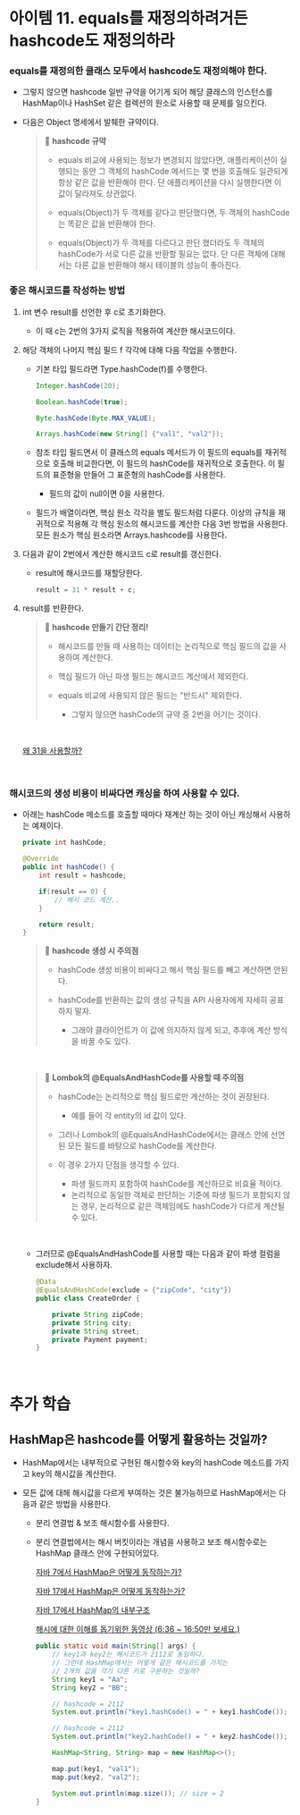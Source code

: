 # 아이템 11. equals를 재정의하려거든 hashcode도 재정의하라

### equals를 재정의한 클래스 모두에서 hashcode도 재정의해야 한다.
- 그렇지 않으면 hashcode 일반 규약을 어기게 되어 해당 클래스의 인스턴스를 HashMap이나 HashSet 같은 컬렉션의 원소로 사용할 때 문제를 일으킨다.
- 다음은 Object 명세에서 발췌한 규약이다.

    > 📌 **hashcode 규약**
    >
    > - equals 비교에 사용되는 정보가 변경되지 않았다면, 애플리케이션이 실행되는 동안 그 객체의 hashCode 메서드는 몇 번을 호출해도 일관되게 항상 같은 값을 반환해야 한다. 단 애플리케이션을 다시 실행한다면 이 값이 달라져도 상관없다.
    >
    > - equals(Object)가 두 객체를 같다고 판단했다면, 두 객체의 hashCode는 똑같은 값을 반환해야 한다.
    >
    > - equals(Object)가 두 객체를 다르다고 판단 했더라도 두 객체의 hashCode가 서로 다른 값을 반환할 필요는 없다. 단 다른 객체에 대해서는 다른 값을 반환해야 해시 테이블의 성능이 좋아진다.

### 좋은 해시코드를 작성하는 방법
1. int 변수 result를 선언한 후 c로 초기화한다.
    - 이 때 c는 2번의 3가지 로직을 적용하여 계산한 해시코드이다.
2. 해당 객체의 나머지 핵심 필드 f 각각에 대해 다음 작업을 수행한다.
    - 기본 타입 필드라면 Type.hashCode(f)를 수행한다.
  
        ```java
        Integer.hashCode(20);

        Boolean.hashCode(true);

        Byte.hashCode(Byte.MAX_VALUE);

        Arrays.hashCode(new String[] {"val1", "val2"});

        ```

    - 참조 타입 필드면서 이 클래스의 equals 메서드가 이 필드의 equals를 재귀적으로 호출해 비교한다면, 이 필드의 hashCode를 재귀적으로 호출한다. 이 필드의 표준형을 만들어 그 표준형의 hashCode를 사용한다.
      - 필드의 값이 null이면 0을 사용한다.
    
    - 필드가 배열이라면, 핵심 원소 각각을 별도 필드처럼 다룬다. 이상의 규칙을 재귀적으로 적용해 각 핵심 원소의 해시코드를 계산한 다음 3번 방법을 사용한다. 모든 원소가 핵심 원소라면 Arrays.hashcode를 사용한다.
  
3. 다음과 같이 2번에서 계산한 해시코드 c로 result를 갱신한다.
    - result에 해시코드를 재할당한다.
        ```java
        result = 31 * result + c;
        ```
4. result를 반환한다.

    > 📌 **hashcode 만들기 간단 정리!**
    >
    > - 해시코드를 만들 때 사용하는 데이터는 논리적으로 핵심 필드의 값을 사용하여 계산한다.
    >
    > - 핵심 필드가 아닌 파생 필드는 해시코드 계산에서 제외한다.
    > - equals 비교에 사용되지 않은 필드는 "반드시" 제외한다.
    >   - 그렇지 않으면 hashCode의 규약 중 2번을 어기는 것이다.

    <br>

    [왜 31을 사용할까?](https://velog.io/@indongcha/hashCode%EC%99%80-31)

    <br>

### 해시코드의 생성 비용이 비싸다면 캐싱을 하여 사용할 수 있다.

- 아래는 hashCode 메소드를 호출할 때마다 재계산 하는 것이 아닌 캐싱해서 사용하는 예제이다.

    ```java
    private int hashCode;

    @Override
    public int hashCode() {
        int result = hashcode;

        if(result == 0) {
            // 해시 코드 계산..
        }

        return result;
    }
    
    ```

    > 📌 **hashcode 생성 시 주의점**
    >
    > - hashCode 생성 비용이 비싸다고 해서 핵심 필드를 빼고 계산하면 안된다.
    >
    > - hashCode를 반환하는 값의 생성 규칙을 API 사용자에게 자세히 공표하지 말자.
    >   - 그래야 클라이언트가 이 값에 의지하지 않게 되고, 추후에 계산 방식을 바꿀 수도 있다.

    <br>

    > 📌 **Lombok의 @EqualsAndHashCode를 사용할 때 주의점**
    >
    > - hashCode는 논리적으로 핵심 필드로만 계산하는 것이 권장된다.
    >   - 예를 들어 각 entity의 id 값이 있다.
    >
    > - 그러나 Lombok의 @EqualsAndHashCode에서는 클래스 안에 선언된 모든 필드를 바탕으로 hashCode를 계산한다. 
    >
    > - 이 경우 2가지 단점을 생각할 수 있다.
    >   - 파생 필드까지 포함하여 hashCode를 계산하므로 비효율 적이다.
    >   - 논리적으로 동일한 객체로 판단하는 기준에 파생 필드가 포함되지 않는 경우, 논리적으로 같은 객체임에도 hashCode가 다르게 계산될 수 있다.

    <br>

  - 그러므로 @EqualsAndHashCode를 사용할 때는 다음과 같이 파생 컬럼을 exclude해서 사용하자.
  
    ```java
    @Data
    @EqualsAndHashCode(exclude = {"zipCode", "city"})
    public class CreateOrder {

        private String zipCode;
        private String city;
        private String street;
        private Payment payment;
    }
    ```

<br>

# 추가 학습

## HashMap은 hashcode를 어떻게 활용하는 것일까?
- HashMap에서는 내부적으로 구현된 해시함수와 key의 hashCode 메소드를 가지고 key의 해시값을 계산한다.
  
- 모든 값에 대해 해시값을 다르게 부여하는 것은 불가능하므로 HashMap에서는 다음과 같은 방법을 사용한다.
  
  - 분리 연결법 & 보조 해시함수를 사용한다.
  - 분리 연결법에서는 해시 버킷이라는 개념을 사용하고 보조 해시함수로는 HashMap 클래스 안에 구현되어있다.


    [자바 7에서 HashMap은 어떻게 동작하는가?](https://d2.naver.com/helloworld/831311)

    [자바 17에서 HashMap은 어떻게 동작하는가?](https://howtodoinjava.com/java/collections/hashmap/how-hashmap-works-in-java/)

    [자바 17에서 HashMap의 내부구조](https://howtodoinjava.com/java/collections/hashmap/how-hashmap-works-in-java/)

    [해시에 대한 이해를 돕기위한 동영상 (6:36 ~ 16:50만 보세요.)](https://www.youtube.com/watch?v=S7vni1hdsZE)

    ```java
    public static void main(String[] args) {
		// key1과 key2는 해시코드가 2112로 동일하다.
		// 그런데 HashMap에서는 어떻게 같은 해시코드를 가지는
		// 2개의 값을 각기 다른 키로 구분하는 것일까?
		String key1 = "Aa";
		String key2 = "BB";

        // hashcode = 2112
		System.out.println("key1.hashCode() = " + key1.hashCode()); 

        // hashcode = 2112
		System.out.println("key2.hashCode() = " + key2.hashCode());

		HashMap<String, String> map = new HashMap<>();

		map.put(key1, "val1");
		map.put(key2, "val2");

		System.out.println(map.size()); // size = 2
	}
    ```